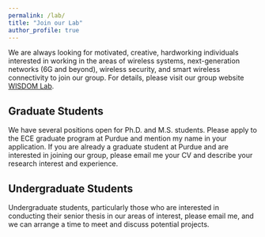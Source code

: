 ```yaml
---
permalink: /lab/
title: "Join our Lab"
author_profile: true
---
```

We are always looking for motivated, creative, hardworking individuals interested in working in the areas of wireless systems, next-generation networks (6G and beyond), wireless security, and smart wireless connectivity to join our group. 
For details, please visit our group website [WISDOM Lab](https://keerthidasala.github.io/WISDOM-Research-Lab/).

## Graduate Students
We have several positions open for Ph.D. and M.S. students. Please apply to the ECE graduate program at Purdue and mention my name in your application. 
If you are already a graduate student at Purdue and are interested in joining our group, please email me your CV and describe your research interest and experience.


## Undergraduate Students
Undergraduate students, particularly those who are interested in conducting their senior thesis in our areas of interest, please email me, and we can arrange a time to meet and discuss potential projects.
